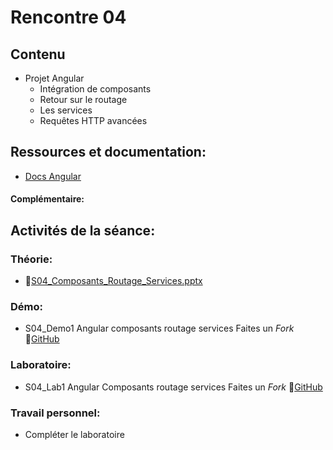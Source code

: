 # Rencontre 04

## Contenu
- Projet Angular
  - Intégration de composants
  - Retour sur le routage
  - Les services
  - Requêtes HTTP avancées



## Ressources et documentation: 
 - [Docs Angular](https://angular.io/docs)
#### Complémentaire: 


## Activités de la séance: 
### Théorie:  
 -  🔗[S04_Composants_Routage_Services.pptx](https://cegepedouardmontpetit-my.sharepoint.com/:p:/r/personal/valerie_turgeon_cegepmontpetit_ca/Documents/420_CW6_SITE/PowerPoints/S04%20Composants%20Routage%20Services.pptx?d=w5355a0288efb4a5894f6430da5e616d6&csf=1&web=1&e=r3cU5W)

### Démo:
- S04_Demo1 Angular composants routage services Faites un *Fork* 🔗[GitHub](https://github.com/ProgWebServicesFC/CW6_S04_Demo1)

### Laboratoire: 
- S04_Lab1 Angular Composants routage services Faites un *Fork* 🔗[GitHub](https://github.com/ProgWebServicesFC/CW6_S04_Lab1)
 
### Travail personnel: 
- Compléter le laboratoire